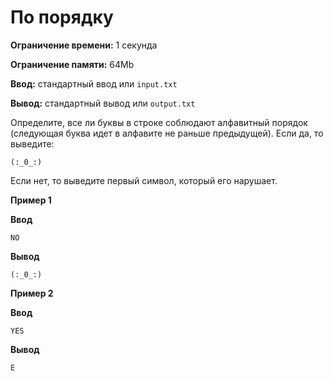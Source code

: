 # По порядку

**Ограничение времени:** 1 секунда

**Ограничение памяти:** 64Mb

**Ввод:** стандартный ввод или `input.txt`

**Вывод:** стандартный вывод или `output.txt`

Определите, все ли буквы в строке соблюдают алфавитный порядок (следующая буква идет в алфавите не раньше предыдущей). Если да, то выведите:

`(:_0_:)`

Если нет, то выведите первый символ, который его нарушает.

**Пример 1**

**Ввод**
```
NO
```

**Вывод**
```
(:_0_:)
```

**Пример 2**

**Ввод**
```
YES
```

**Вывод**
```
E